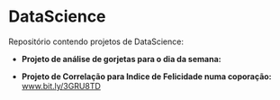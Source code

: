 # DataScience
Repositório contendo projetos de DataScience:

- **Projeto de análise de gorjetas para o dia da semana:**

- **Projeto de Correlação para Indice de Felicidade numa coporação:**
www.bit.ly/3GRU8TD
